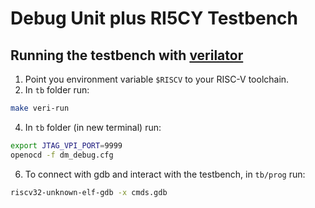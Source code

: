 Debug Unit plus RI5CY Testbench
=====================

Running the testbench with [verilator](https://www.veripool.org/wiki/verilator)
----------------------
1. Point you environment variable `$RISCV` to your RISC-V toolchain. 
2. In `tb` folder run:
```sh 
make veri-run
```
4. In `tb` folder (in new terminal) run:
```sh 
export JTAG_VPI_PORT=9999
openocd -f dm_debug.cfg
```
6. To connect with gdb and interact with the testbench, in `tb/prog` run:
```sh 
riscv32-unknown-elf-gdb -x cmds.gdb
```
